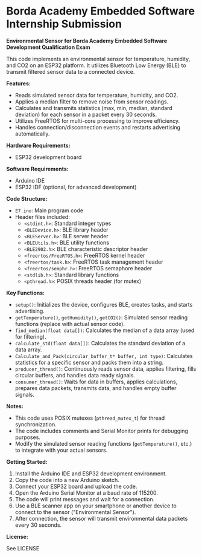 # Borda Academy Embedded Software Internship Submission
**Environmental Sensor for Borda Academy Embedded Software Development Qualification Exam**

This code implements an environmental sensor for temperature, humidity, and CO2 on an ESP32 platform. It utilizes Bluetooth Low Energy (BLE) to transmit filtered sensor data to a connected device.

**Features:**

* Reads simulated sensor data for temperature, humidity, and CO2.
* Applies a median filter to remove noise from sensor readings.
* Calculates and transmits statistics (max, min, median, standard deviation) for each sensor in a packet every 30 seconds.
* Utilizes FreeRTOS for multi-core processing to improve efficiency.
* Handles connection/disconnection events and restarts advertising automatically.

**Hardware Requirements:**

* ESP32 development board

**Software Requirements:**

* Arduino IDE
* ESP32 IDF (optional, for advanced development)

**Code Structure:**

* `E7.ino`: Main program code
* Header files included:
    * `<stdint.h>`: Standard integer types
    * `<BLEDevice.h>`: BLE library header
    * `<BLEServer.h>`: BLE server header
    * `<BLEUtils.h>`: BLE utility functions
    * `<BLE2902.h>`: BLE characteristic descriptor header
    * `<freertos/FreeRTOS.h>`: FreeRTOS kernel header
    * `<freertos/task.h>`: FreeRTOS task management header
    * `<freertos/semphr.h>`: FreeRTOS semaphore header
    * `<stdlib.h>`: Standard library functions
    * `<pthread.h>`: POSIX threads header (for mutex)

**Key Functions:**

* `setup()`: Initializes the device, configures BLE, creates tasks, and starts advertising.
* `getTemperature()`, `getHumidity()`, `getCO2()`: Simulated sensor reading functions (replace with actual sensor code).
* `find_median(float data[])`: Calculates the median of a data array (used for filtering).
* `calculate_std(float data[])`: Calculates the standard deviation of a data array.
* `Calculate_and_Pack(circular_buffer_t* buffer, int type)`: Calculates statistics for a specific sensor and packs them into a string.
* `producer_thread()`: Continuously reads sensor data, applies filtering, fills circular buffers, and handles data ready signals.
* `consumer_thread()`: Waits for data in buffers, applies calculations, prepares data packets, transmits data, and handles empty buffer signals.

**Notes:**

* This code uses POSIX mutexes (`pthread_mutex_t`) for thread synchronization.
* The code includes comments and Serial Monitor prints for debugging purposes.
* Modify the simulated sensor reading functions (`getTemperature()`, etc.) to integrate with your actual sensors.

**Getting Started:**

1. Install the Arduino IDE and ESP32 development environment.
2. Copy the code into a new Arduino sketch.
3. Connect your ESP32 board and upload the code.
4. Open the Arduino Serial Monitor at a baud rate of 115200.
5. The code will print messages and wait for a connection.
6. Use a BLE scanner app on your smartphone or another device to connect to the sensor ("Environmental Sensor").
7. After connection, the sensor will transmit environmental data packets every 30 seconds.

**License:**

See LICENSE
